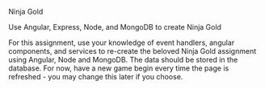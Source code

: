 Ninja Gold

Use Angular, Express, Node, and MongoDB to create Ninja Gold

For this assignment, use your knowledge of event handlers, angular components, and services to re-create the beloved Ninja Gold assignment using Angular, Node and MongoDB. The data should be stored in the database. For now, have a new game begin every time the page is refreshed - you may change this later if you choose.